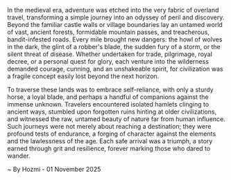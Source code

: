 
In the medieval era, adventure was etched into the very fabric of overland travel, transforming a simple journey into an odyssey of peril and discovery. Beyond the familiar castle walls or village boundaries lay an untamed world of vast, ancient forests, formidable mountain passes, and treacherous, bandit-infested roads. Every mile brought new dangers: the howl of wolves in the dark, the glint of a robber's blade, the sudden fury of a storm, or the silent threat of disease. Whether undertaken for trade, pilgrimage, royal decree, or a personal quest for glory, each venture into the wilderness demanded courage, cunning, and an unshakeable spirit, for civilization was a fragile concept easily lost beyond the next horizon.

To traverse these lands was to embrace self-reliance, with only a sturdy horse, a loyal blade, and perhaps a handful of companions against the immense unknown. Travelers encountered isolated hamlets clinging to ancient ways, stumbled upon forgotten ruins hinting at older civilizations, and witnessed the raw, untamed beauty of nature far from human influence. Such journeys were not merely about reaching a destination; they were profound tests of endurance, a forging of character against the elements and the lawlessness of the age. Each safe arrival was a triumph, a story earned through grit and resilience, forever marking those who dared to wander.

~ By Hozmi - 01 November 2025
